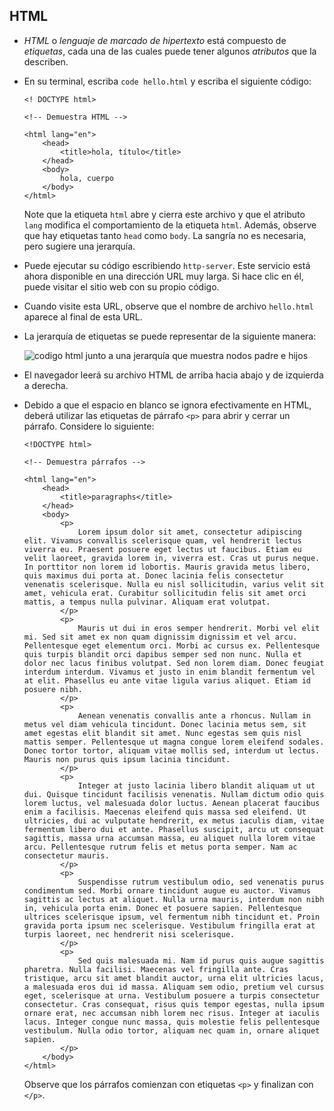 HTML
----

*   _HTML_ o _lenguaje de marcado de hipertexto_ está compuesto de _etiquetas_, cada una de las cuales puede tener algunos _atributos_ que la describen.
*   En su terminal, escriba `code hello.html` y escriba el siguiente código:

        <! DOCTYPE html>
        
        <!-- Demuestra HTML -->
        
        <html lang="en">
            <head>
                <title>hola, título</title>
            </head>
            <body>
                hola, cuerpo
            </body>
        </html>
        
    
    Note que la etiqueta `html` abre y cierra este archivo y que el atributo `lang` modifica el comportamiento de la etiqueta `html`. Además, observe que hay etiquetas tanto `head` como `body`. La sangría no es necesaria, pero sugiere una jerarquía.
    
*   Puede ejecutar su código escribiendo `http-server`. Este servicio está ahora disponible en una dirección URL muy larga. Si hace clic en él, puede visitar el sitio web con su propio código.
*   Cuando visite esta URL, observe que el nombre de archivo `hello.html` aparece al final de esta URL.
*   La jerarquía de etiquetas se puede representar de la siguiente manera:
    
    ![codigo html junto a una jerarquía que muestra nodos padre e hijos](https://cs50.harvard.edu/x/2023/notes/8/cs50Week8Slide065.png "DOM")
    
*   El navegador leerá su archivo HTML de arriba hacia abajo y de izquierda a derecha.
*   Debido a que el espacio en blanco se ignora efectivamente en HTML, deberá utilizar las etiquetas de párrafo `<p>` para abrir y cerrar un párrafo. Considere lo siguiente:
    
        <!DOCTYPE html>
        
        <!-- Demuestra párrafos -->
        
        <html lang="en">
            <head>
                <title>paragraphs</title>
            </head>
            <body>
                <p>
                    Lorem ipsum dolor sit amet, consectetur adipiscing elit. Vivamus convallis scelerisque quam, vel hendrerit lectus viverra eu. Praesent posuere eget lectus ut faucibus. Etiam eu velit laoreet, gravida lorem in, viverra est. Cras ut purus neque. In porttitor non lorem id lobortis. Mauris gravida metus libero, quis maximus dui porta at. Donec lacinia felis consectetur venenatis scelerisque. Nulla eu nisl sollicitudin, varius velit sit amet, vehicula erat. Curabitur sollicitudin felis sit amet orci mattis, a tempus nulla pulvinar. Aliquam erat volutpat.
                </p>
                <p>
                    Mauris ut dui in eros semper hendrerit. Morbi vel elit mi. Sed sit amet ex non quam dignissim dignissim et vel arcu. Pellentesque eget elementum orci. Morbi ac cursus ex. Pellentesque quis turpis blandit orci dapibus semper sed non nunc. Nulla et dolor nec lacus finibus volutpat. Sed non lorem diam. Donec feugiat interdum interdum. Vivamus et justo in enim blandit fermentum vel at elit. Phasellus eu ante vitae ligula varius aliquet. Etiam id posuere nibh.
                </p>
                <p>
                    Aenean venenatis convallis ante a rhoncus. Nullam in metus vel diam vehicula tincidunt. Donec lacinia metus sem, sit amet egestas elit blandit sit amet. Nunc egestas sem quis nisl mattis semper. Pellentesque ut magna congue lorem eleifend sodales. Donec tortor tortor, aliquam vitae mollis sed, interdum ut lectus. Mauris non purus quis ipsum lacinia tincidunt.
                </p>
                <p>
                    Integer at justo lacinia libero blandit aliquam ut ut dui. Quisque tincidunt facilisis venenatis. Nullam dictum odio quis lorem luctus, vel malesuada dolor luctus. Aenean placerat faucibus enim a facilisis. Maecenas eleifend quis massa sed eleifend. Ut ultricies, dui ac vulputate hendrerit, ex metus iaculis diam, vitae fermentum libero dui et ante. Phasellus suscipit, arcu ut consequat sagittis, massa urna accumsan massa, eu aliquet nulla lorem vitae arcu. Pellentesque rutrum felis et metus porta semper. Nam ac consectetur mauris.
                </p>
                <p>
                    Suspendisse rutrum vestibulum odio, sed venenatis purus condimentum sed. Morbi ornare tincidunt augue eu auctor. Vivamus sagittis ac lectus at aliquet. Nulla urna mauris, interdum non nibh in, vehicula porta enim. Donec et posuere sapien. Pellentesque ultrices scelerisque ipsum, vel fermentum nibh tincidunt et. Proin gravida porta ipsum nec scelerisque. Vestibulum fringilla erat at turpis laoreet, nec hendrerit nisi scelerisque.
                </p>
                <p>
                    Sed quis malesuada mi. Nam id purus quis augue sagittis pharetra. Nulla facilisi. Maecenas vel fringilla ante. Cras tristique, arcu sit amet blandit auctor, urna elit ultricies lacus, a malesuada eros dui id massa. Aliquam sem odio, pretium vel cursus eget, scelerisque at urna. Vestibulum posuere a turpis consectetur consectetur. Cras consequat, risus quis tempor egestas, nulla ipsum ornare erat, nec accumsan nibh lorem nec risus. Integer at iaculis lacus. Integer congue nunc massa, quis molestie felis pellentesque vestibulum. Nulla odio tortor, aliquam nec quam in, ornare aliquet sapien.
                </p>
            </body>
        </html>
        
    
    Observe que los párrafos comienzan con etiquetas `<p>` y finalizan con `</p>`.
